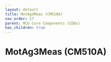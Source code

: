```yaml
---
layout: default
title: MotAg3Meas (CM510A)
nav_order: 17
parent: MCU Core Components (CDDs)
has_children: true
---
```

# MotAg3Meas (CM510A)
